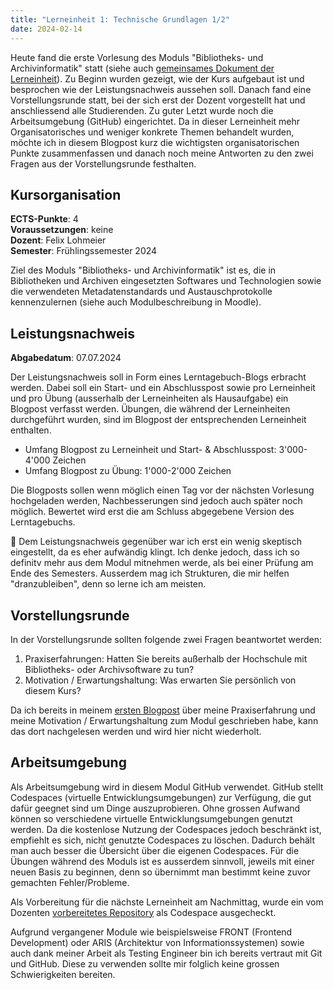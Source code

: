 ```yaml
---
title: "Lerneinheit 1: Technische Grundlagen 1/2"
date: 2024-02-14
---
```


Heute fand die erste Vorlesung des Moduls "Bibliotheks- und Archivinformatik" statt (siehe auch [gemeinsames Dokument der Lerneinheit](https://pad.gwdg.de/ReigBDtuQCWgjjLLdhBogg)). Zu Beginn wurden gezeigt, wie der Kurs aufgebaut ist und besprochen wie der Leistungsnachweis aussehen soll. Danach fand eine Vorstellungsrunde statt, bei der sich erst der Dozent vorgestellt hat und anschliessend alle Studierenden. Zu guter Letzt wurde noch die Arbeitsumgebung (GitHub) eingerichtet. Da in dieser Lerneinheit mehr Organisatorisches und weniger konkrete Themen behandelt wurden, möchte ich in diesem Blogpost kurz die wichtigsten organisatorischen Punkte zusammenfassen und danach noch meine Antworten zu den zwei Fragen aus der Vorstellungsrunde festhalten.

## Kursorganisation
**ECTS-Punkte**: 4 <br>
**Voraussetzungen**: keine <br>
**Dozent**: Felix Lohmeier <br>
**Semester**: Frühlingssemester 2024

Ziel des Moduls "Bibliotheks- und Archivinformatik" ist es, die in Bibliotheken und Archiven eingesetzten Softwares und Technologien sowie die verwendeten Metadatenstandards und Austauschprotokolle kennenzulernen (siehe auch Modulbeschreibung in Moodle).

## Leistungsnachweis
**Abgabedatum**: 07.07.2024

Der Leistungsnachweis soll in Form eines Lerntagebuch-Blogs erbracht werden. Dabei soll ein Start- und ein Abschlusspost sowie pro Lerneinheit und pro Übung (ausserhalb der Lerneinheiten als Hausaufgabe) ein Blogpost verfasst werden. Übungen, die während der Lerneinheiten durchgeführt wurden, sind im Blogpost der entsprechenden Lerneinheit enthalten.
- Umfang Blogpost zu Lerneinheit und Start- & Abschlusspost: 3'000-4'000 Zeichen <br>
- Umfang Blogpost zu Übung: 1'000-2'000 Zeichen

Die Blogposts sollen wenn möglich einen Tag vor der nächsten Vorlesung hochgeladen werden, Nachbesserungen sind jedoch auch später noch möglich. Bewertet wird erst die am Schluss abgegebene Version des Lerntagebuchs.

💭 Dem Leistungsnachweis gegenüber war ich erst ein wenig skeptisch eingestellt, da es eher aufwändig klingt. Ich denke jedoch, dass ich so definitv mehr aus dem Modul mitnehmen werde, als bei einer Prüfung am Ende des Semesters. Ausserdem mag ich Strukturen, die mir helfen "dranzubleiben", denn so lerne ich am meisten.

## Vorstellungsrunde
In der Vorstellungsrunde sollten folgende zwei Fragen beantwortet werden:
1. Praxiserfahrungen: Hatten Sie bereits außerhalb der Hochschule mit Bibliotheks- oder Archivsoftware zu tun?
2. Motivation / Erwartungshaltung: Was erwarten Sie persönlich von diesem Kurs?

Da ich bereits in meinem [ersten Blogpost](https://yara-wagner.github.io/lerntagebuch/2024/02/14/einfuehrung.html) über meine Praxiserfahrung und meine Motivation / Erwartungshaltung zum Modul geschrieben habe, kann das dort nachgelesen werden und wird hier nicht wiederholt.

## Arbeitsumgebung
Als Arbeitsumgebung wird in diesem Modul GitHub verwendet. GitHub stellt Codespaces (virtuelle Entwicklungsumgebungen) zur Verfügung, die gut dafür geegnet sind um Dinge auszuprobieren. Ohne grossen Aufwand können so verschiedene virtuelle Entwicklungsumgebungen genutzt werden. Da die kostenlose Nutzung der Codespaces jedoch beschränkt ist, empfiehlt es sich, nicht genutzte Codespaces zu löschen. Dadurch behält man auch besser die Übersicht über die eigenen Codespaces. Für die Übungen während des Moduls ist es ausserdem sinnvoll, jeweils mit einer neuen Basis zu beginnen, denn so übernimmt man bestimmt keine zuvor gemachten Fehler/Probleme.

Als Vorbereitung für die nächste Lerneinheit am Nachmittag, wurde ein vom Dozenten [vorbereitetes Repository](https://github.com/felixlohmeier/bain-lc-unix-shell) als Codespace ausgecheckt.

Aufgrund vergangener Module wie beispielsweise FRONT (Frontend Development) oder ARIS (Architektur von Informationssystemen) sowie auch dank meiner Arbeit als Testing Engineer bin ich bereits vertraut mit Git und GitHub. Diese zu verwenden sollte mir folglich keine grossen Schwierigkeiten bereiten.
